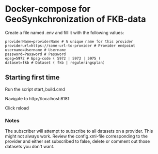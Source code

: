 # Docker-compose for GeoSynkchronization of FKB-data

Create a file named .env and fill it with the following values:
``` 
providerName=providerName # A unique name for this provider
providerurl=https://some-url-to-provider # Provider endpoint
username=Username # Username
password=Password # Password
epsg=5972 # Epsg-code ( 5972 | 5973 | 5975 )
dataset=fkb # Dataset ( fkb | reguleringsplan)
``` 

## Starting first time

Run the script start_build.cmd

Navigate to http://localhost:8181

Click reload

### Notes

The subscriber will attempt to subscribe to all datasets on a provider. This might not always work. Review the config.xml-file corresponding to the provider and either set subscribed to false, delete or comment out those datasets you don't want.